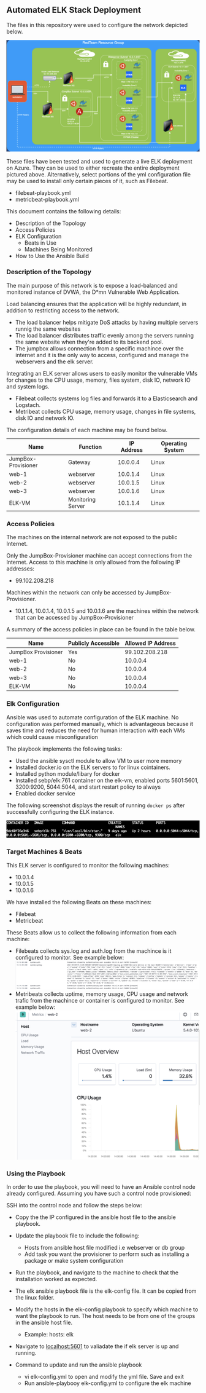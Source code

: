 ## Automated ELK Stack Deployment

The files in this repository were used to configure the network depicted below.

![elk diagram](Diagrams/elk_diagram.png)

These files have been tested and used to generate a live ELK deployment on Azure. They can be used to either recreate the entire deployment pictured above. Alternatively, select portions of the yml configuration file may be used to install only certain pieces of it, such as Filebeat.

  - filebeat-playbook.yml
  - metricbeat-playbook.yml

This document contains the following details:
- Description of the Topology
- Access Policies
- ELK Configuration
  - Beats in Use
  - Machines Being Monitored
- How to Use the Ansible Build


### Description of the Topology

The main purpose of this network is to expose a load-balanced and monitored instance of DVWA, the D*mn Vulnerable Web Application.

Load balancing ensures that the application will be highly redundant, in addition to restricting access to the network.
- The load balancer helps mitigate DoS attacks by having multiple servers runnig the same websites
- The load balancer distributes traffic evenly among the servers running the same website when they're added to its backend pool.
- The jumpbox allows connection from a specific machince over the internet and it is the only way to access, configured and manage the webservers and the elk server. 

Integrating an ELK server allows users to easily monitor the vulnerable VMs for changes to the CPU usage, memory, files system, disk IO, network IO and system logs.

- Filebeat collects systems log files and forwards it to a Elasticsearch and Logstach.
- Metribeat collects CPU usage, memory usage, changes in file systems, disk IO and network IO.

The configuration details of each machine may be found below.

| Name                | Function          | IP Address | Operating System |
|---------------------|-------------------|------------|------------------|
| JumpBox-Provisioner | Gateway           | 10.0.0.4   | Linux            |
| web-1               | webserver         | 10.0.1.4   | Linux            |
| web-2               | webserver         | 10.0.1.5   | Linux            |
| web-3               | webserver         | 10.0.1.6   | Linux            |
| ELK-VM              | Monitoring Server | 10.1.1.4   | Linux            |

### Access Policies

The machines on the internal network are not exposed to the public Internet. 

Only the JumpBox-Provisioner machine can accept connections from the Internet. Access to this machine is only allowed from the following IP addresses:
- 99.102.208.218

Machines within the network can only be accessed by JumpBox-Provisioner.
- 10.1.1.4, 10.0.1.4, 10.0.1.5 and 10.0.1.6 are the machines within the network that can be accessed by JumpBox-Provisioner

A summary of the access policies in place can be found in the table below.

| Name                | Publicly Accessible | Allowed IP Address  |
|---------------------|---------------------|---------------------|
| JumpBox Provisioner | Yes                 | 99.102.208.218      |
| web-1               | No                  | 10.0.0.4            |
| web-2               | No                  | 10.0.0.4            |
| web-3               | No                  | 10.0.0.4            |
| ELK-VM              | No                  | 10.0.0.4            |

### Elk Configuration

Ansible was used to automate configuration of the ELK machine. No configuration was performed manually, which is advantageous because it saves time and reduces the need for human interaction with each VMs which could cause misconfiguration

The playbook implements the following tasks:
- Used the ansible sysctl module to allow VM to user more memory
- Installed docker.io on the ELK servers to for linux cointainers.
- Installed python module/libary for docker
- Installed sebp/elk:761 container on the elk-vm, enabled ports 5601:5601, 3200:9200, 5044:5044, and start restart policy to always
- Enabled docker service 

The following screenshot displays the result of running `docker ps` after successfully configuring the ELK instance.

![docker output](Diagrams/docker_ps_output.png)

### Target Machines & Beats
This ELK server is configured to monitor the following machines:
- 10.0.1.4
- 10.0.1.5
- 10.0.1.6

We have installed the following Beats on these machines:
- Filebeat
- Metricbeat

These Beats allow us to collect the following information from each machine:
- Filebeats collects sys.log and auth.log from the machince is it configured to monitor. See example below:
![filebeat output](Diagrams/filebeat_output.png)
- Metribeats collects uptime, memory usage, CPU usage and network trafic from the machince or container is configured to monitor. See example below:
![metribeat output](Diagrams/metricbeat_output.png)

### Using the Playbook
In order to use the playbook, you will need to have an Ansible control node already configured. Assuming you have such a control node provisioned: 

SSH into the control node and follow the steps below:
- Copy the the IP configured in the ansible host file to the ansible playbook.
- Update the playbook file to include the following:
  - Hosts from ansible host file modified i.e webserver or db group
  - Add task you want the provisioner to perform such as installing a package or make system configuration
- Run the playbook, and navigate to the machine to check that the installation worked as expected.
- The elk ansible playbook file is the elk-config file. It can be copied from the linux folder.
- Modify the hosts in the elk-config playbook to specify which machine to want the playbook to run. The host needs to be from one of the groups in the ansible host file. 
  - Example:
    hosts: elk
- Navigate to <localhost:5601> to valiadate the if elk server is up and running. 

- Command to update and run the ansible playbook
  - vi elk-config.yml to open and modify the yml file. Save and exit
  - Run ansible-playbooy elk-config.yml to configure the elk machine